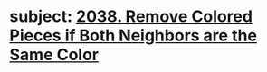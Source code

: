 # subject: <a href="https://leetcode.com/problems/remove-colored-pieces-if-both-neighbors-are-the-same-color/description/?envType=daily-question&envId=2023-10-02">2038. Remove Colored Pieces if Both Neighbors are the Same Color</a>
